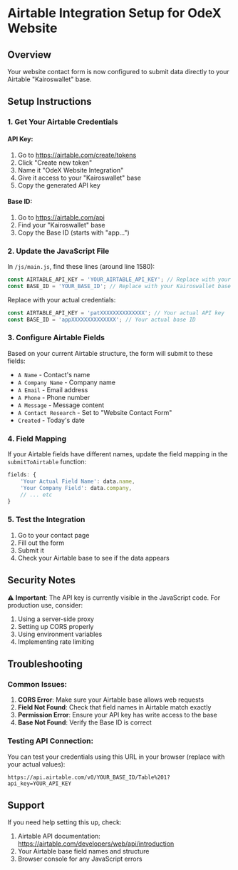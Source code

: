 # Airtable Integration Setup for OdeX Website

## Overview
Your website contact form is now configured to submit data directly to your Airtable "Kairoswallet" base.

## Setup Instructions

### 1. Get Your Airtable Credentials

#### API Key:
1. Go to https://airtable.com/create/tokens
2. Click "Create new token"
3. Name it "OdeX Website Integration"
4. Give it access to your "Kairoswallet" base
5. Copy the generated API key

#### Base ID:
1. Go to https://airtable.com/api
2. Find your "Kairoswallet" base
3. Copy the Base ID (starts with "app...")

### 2. Update the JavaScript File

In `/js/main.js`, find these lines (around line 1580):

```javascript
const AIRTABLE_API_KEY = 'YOUR_AIRTABLE_API_KEY'; // Replace with your actual API key
const BASE_ID = 'YOUR_BASE_ID'; // Replace with your Kairoswallet base ID
```

Replace with your actual credentials:
```javascript
const AIRTABLE_API_KEY = 'patXXXXXXXXXXXXXX'; // Your actual API key
const BASE_ID = 'appXXXXXXXXXXXXXX'; // Your actual base ID
```

### 3. Configure Airtable Fields

Based on your current Airtable structure, the form will submit to these fields:
- `A Name` - Contact's name
- `A Company Name` - Company name
- `A Email` - Email address
- `A Phone` - Phone number
- `A Message` - Message content
- `A Contact Research` - Set to "Website Contact Form"
- `Created` - Today's date

### 4. Field Mapping

If your Airtable fields have different names, update the field mapping in the `submitToAirtable` function:

```javascript
fields: {
    'Your Actual Field Name': data.name,
    'Your Company Field': data.company,
    // ... etc
}
```

### 5. Test the Integration

1. Go to your contact page
2. Fill out the form
3. Submit it
4. Check your Airtable base to see if the data appears

## Security Notes

⚠️ **Important**: The API key is currently visible in the JavaScript code. For production use, consider:

1. Using a server-side proxy
2. Setting up CORS properly
3. Using environment variables
4. Implementing rate limiting

## Troubleshooting

### Common Issues:

1. **CORS Error**: Make sure your Airtable base allows web requests
2. **Field Not Found**: Check that field names in Airtable match exactly
3. **Permission Error**: Ensure your API key has write access to the base
4. **Base Not Found**: Verify the Base ID is correct

### Testing API Connection:

You can test your credentials using this URL in your browser (replace with your actual values):
```
https://api.airtable.com/v0/YOUR_BASE_ID/Table%201?api_key=YOUR_API_KEY
```

## Support

If you need help setting this up, check:
1. Airtable API documentation: https://airtable.com/developers/web/api/introduction
2. Your Airtable base field names and structure
3. Browser console for any JavaScript errors
